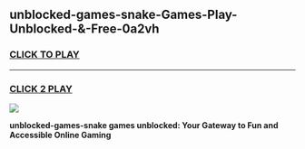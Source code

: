 
## unblocked-games-snake-Games-Play-Unblocked-&-Free-0a2vh
<h3>
<a href="https://premium76.site?title=unblocked-games-snake&ref=24A">CLICK TO PLAY</a></h3>
<hr>

<h3>
<a href="https://premium76.site?title=unblocked-games-snake&ref=24A">CLICK 2 PLAY</a>
  
</h3>

<a href="https://premium76.site?title=unblocked-games-snake&ref=24A"><img src="https://clearcache.store/games.png"></a>


**unblocked-games-snake games unblocked: Your Gateway to Fun and Accessible Online Gaming**
